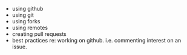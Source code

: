 - using github
- using git
- using forks
- using remotes
- creating pull requests
- best practices re: working on github. i.e. commenting interest on an issue.

